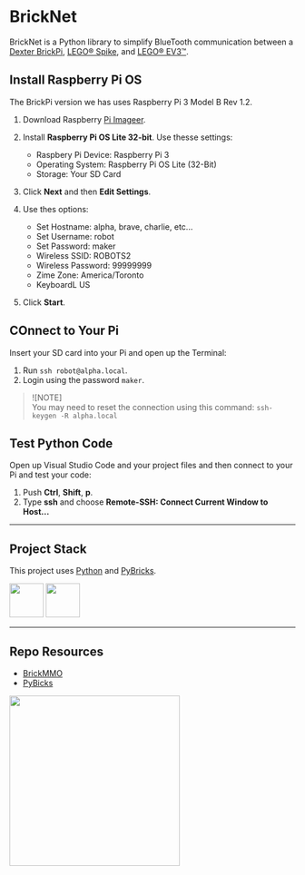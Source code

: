 # BrickNet

BrickNet is a Python library to simplify BlueTooth communication between a [Dexter BrickPi](https://www.dexterindustries.com/brickpi/), [LEGO&reg; Spike](https://www.lego.com/en-ca/product/lego-education-spike-prime-set-45678), and [LEGO&reg; EV3&trade;](https://www.lego.com/en-ca/product/lego-mindstorms-ev3-31313). 

## Install Raspberry Pi OS

The BrickPi version we has uses Raspberry Pi 3 Model B Rev 1.2. 

1. Download Raspberry [Pi Imageer](https://www.raspberrypi.com/software/).
2. Install **Raspberry Pi OS Lite 32-bit**. Use thesse settings:

    - Raspbery Pi Device: Raspberry Pi 3
    - Operating System: Raspberry Pi OS Lite (32-Bit)
    - Storage: Your SD Card
  
3. Click **Next** and then **Edit Settings**.
4. Use thes options:

    - Set Hostname: alpha, brave, charlie, etc...
    - Set Username: robot
    - Set Password: maker
    - Wireless SSID: ROBOTS2
    - Wireless Password: 99999999
    - Zime Zone: America/Toronto
    - KeyboardL US

5. Click **Start**.

## COnnect to Your Pi

Insert your SD card into your Pi and open up the Terminal:

1. Run `ssh robot@alpha.local`.
2. Login using the password `maker`.

> ![NOTE]  
> You may need to reset the connection using this command:
> `ssh-keygen -R alpha.local`

## Test Python Code

Open up Visual Studio Code and your project files and then connect to your Pi and test your code:

1. Push **Ctrl**, **Shift**, **p**.
2. Type **ssh** and choose **Remote-SSH: Connect Current Window to Host...**

---

## Project Stack

This project uses [Python](https://www.python.org/) and [PyBricks](https://pybricks.com/).

<img src="https://console.codeadam.ca/api/image/python" width="60"> <img src="https://console.codeadam.ca/api/image/pybricks" width="60"> 

---

## Repo Resources

- [BrickMMO](https://www.brickmmo.com/)
- [PyBicks](https://pybricks.com/)

<a href="https://brickmmo.com">
<img src="https://cdn.brickmmo.com/images@1.0.0/brickmmo-logo-coloured-horizontal.png" width="300">
</a>
